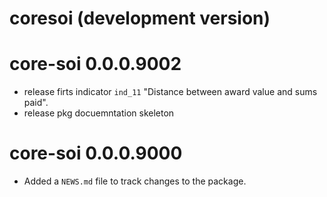 # coresoi (development version)


# core-soi 0.0.0.9002

* release firts indicator `ind_11` "Distance between award value and sums paid".
* release pkg docuemntation skeleton



# core-soi 0.0.0.9000

* Added a `NEWS.md` file to track changes to the package.

